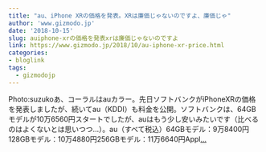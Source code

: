 ```yaml
---
title: "au、iPhone XRの価格を発表。XRは廉価じゃないのですよ、廉価じゃ"
author: 'www.gizmodo.jp'
date: '2018-10-15'
slug: auiphone-xrの価格を発表xrは廉価じゃないのですよ
link: https://www.gizmodo.jp/2018/10/au-iphone-xr-price.html
categories:
- bloglink
tags:
  - gizmodojp
---
```


Photo:suzukoあ、コーラルはauカラー。先日ソフトバンクがiPhoneXRの価格を発表しましたが、続いてau（KDDI）も料金を公開。ソフトバンクは、64GBモデルが10万6560円スタートでしたが、auはもう少し安いみたいです（比べるのはよくないとは思いつつ…）。au（すべて税込）64GBモデル：9万8400円128GBモデル：10万4880円256GBモデル：11万6640円Appl[... <i class="fas fa-external-link-alt"></i>](https://www.gizmodo.jp/2018/10/au-iphone-xr-price.html)

